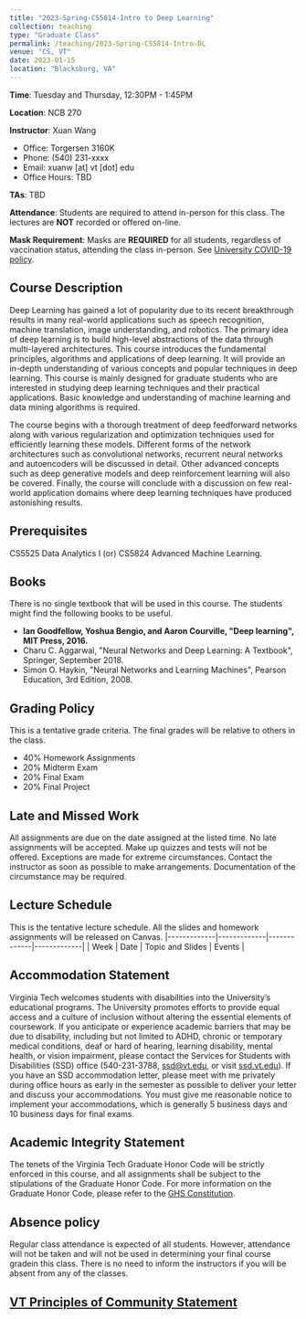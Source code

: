 ```yaml
---
title: "2023-Spring-CS5814-Intro to Deep Learning"
collection: teaching
type: "Graduate Class"
permalink: /teaching/2023-Spring-CS5814-Intro-DL
venue: "CS, VT"
date: 2023-01-15
location: "Blacksburg, VA"
---
```


**Time**: Tuesday and Thursday, 12:30PM - 1:45PM

**Location**: NCB 270

**Instructor**: Xuan Wang 
- Office: Torgersen 3160K
- Phone: (540) 231-xxxx
- Email: xuanw [at] vt [dot] edu
- Office Hours: TBD

**TAs**: TBD


**Attendance**: Students are required to attend in-person for this class. The lectures are **NOT** recorded or offered on-line.

**Mask Requirement**: Masks are **REQUIRED** for all students, regardless of vaccination status, attending the class in-person. See [University COVID-19 policy](https://vtx.vt.edu/articles/2021/08/unirel-mask-requirements.html). 


## Course Description
Deep Learning has gained a lot of popularity due to its recent breakthrough results in many real-world applications such as speech recognition, machine translation, image understanding, and robotics. The primary idea of deep learning is to build high-level abstractions of the data through multi-layered architectures. This course introduces the fundamental principles, algorithms and applications of deep learning. It will provide an in-depth understanding of various concepts and popular techniques in deep learning. This course is mainly designed for graduate students who are interested in studying deep learning techniques and their practical applications. Basic knowledge and understanding of machine learning and data mining algorithms is required.

The course begins with a thorough treatment of deep feedforward networks along with various regularization and optimization techniques used for efficiently learning these models. Different forms of the network architectures such as convolutional networks, recurrent neural networks and autoencoders will be discussed in detail. Other advanced concepts such as deep generative models and deep reinforcement learning will also be covered. Finally, the course will conclude with a discussion on few real-world application domains where deep learning techniques have produced astonishing results.


## Prerequisites
CS5525 Data Analytics I (or) CS5824 Advanced Machine Learning.


## Books
There is no single textbook that will be used in this course. The students might find the following books to be useful.
- **Ian Goodfellow, Yoshua Bengio, and Aaron Courville, "Deep learning", MIT Press, 2016.**
- Charu C. Aggarwal, "Neural Networks and Deep Learning: A Textbook", Springer, September 2018.
- Simon O. Haykin, "Neural Networks and Learning Machines", Pearson Education, 3rd Edition, 2008.


## Grading Policy
This is a tentative grade criteria. The final grades will be relative to others in the class.
- 40% Homework Assignments
- 20% Midterm Exam
- 20% Final Exam
- 20% Final Project


## Late and Missed Work
All assignments are due on the date assigned at the listed time. No late assignments will be accepted. Make up quizzes and tests will not be offered. Exceptions are made for extreme circumstances. Contact the instructor as soon as possible to make arrangements. Documentation of the circumstance may be required.


## Lecture Schedule
This is the tentative lecture schedule. All the slides and homework assignments will be released on Canvas.
|-------------|-------------|-------------|-------------|
| Week | Date | Topic and Slides | Events |


## Accommodation Statement
Virginia Tech welcomes students with disabilities into the University’s educational programs. The University promotes efforts to provide equal access and a culture of inclusion without altering the essential elements of coursework. If you anticipate or experience academic barriers that may be due to disability, including but not limited to ADHD, chronic or temporary medical conditions, deaf or hard of hearing, learning disability, mental health, or vision impairment, please contact the Services for Students with Disabilities (SSD) office (540-231-3788, [ssd@vt.edu](mailto:ssd@vt.edu), or visit [ssd.vt.edu](ssd.vt.edu)). If you have an SSD accommodation letter, please meet with me privately during office hours as early in the semester as possible to deliver your letter and discuss your accommodations. You must give me reasonable notice to implement your accommodations, which is generally 5 business days and 10 business days for final exams.


## Academic Integrity Statement
The tenets of the Virginia Tech Graduate Honor Code will be strictly enforced in this course, and all assignments shall be subject to the stipulations of the Graduate Honor Code. For more information on the Graduate Honor Code, please refer to the [GHS Constitution](https://graduateschool.vt.edu/academics/expectations/graduate-honor-system.html).


## Absence policy
Regular class attendance is expected of all students. However, attendance will not be taken and will not be used in determining your final course gradein this class. There is no need to inform the instructors if you will be absent from any of the classes. 


## [VT Principles of Community Statement](https://www.inclusive.vt.edu/Programs/vtpoc0.html)
